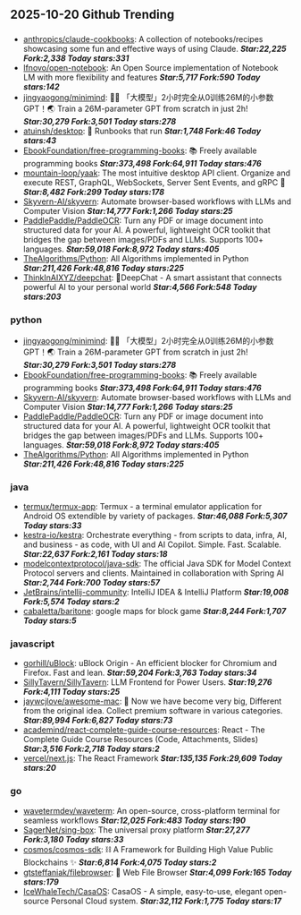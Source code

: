 ## 2025-10-20 Github Trending

### 
* [anthropics/claude-cookbooks](https://github.com/anthropics/claude-cookbooks): A collection of notebooks/recipes showcasing some fun and effective ways of using Claude. ***Star:22,225 Fork:2,338 Today stars:331***
* [lfnovo/open-notebook](https://github.com/lfnovo/open-notebook): An Open Source implementation of Notebook LM with more flexibility and features ***Star:5,717 Fork:590 Today stars:142***
* [jingyaogong/minimind](https://github.com/jingyaogong/minimind): 🚀🚀 「大模型」2小时完全从0训练26M的小参数GPT！🌏 Train a 26M-parameter GPT from scratch in just 2h! ***Star:30,279 Fork:3,501 Today stars:278***
* [atuinsh/desktop](https://github.com/atuinsh/desktop): 📖 Runbooks that run ***Star:1,748 Fork:46 Today stars:43***
* [EbookFoundation/free-programming-books](https://github.com/EbookFoundation/free-programming-books): 📚 Freely available programming books ***Star:373,498 Fork:64,911 Today stars:476***
* [mountain-loop/yaak](https://github.com/mountain-loop/yaak): The most intuitive desktop API client. Organize and execute REST, GraphQL, WebSockets, Server Sent Events, and gRPC 🦬 ***Star:8,482 Fork:299 Today stars:178***
* [Skyvern-AI/skyvern](https://github.com/Skyvern-AI/skyvern): Automate browser-based workflows with LLMs and Computer Vision ***Star:14,777 Fork:1,266 Today stars:25***
* [PaddlePaddle/PaddleOCR](https://github.com/PaddlePaddle/PaddleOCR): Turn any PDF or image document into structured data for your AI. A powerful, lightweight OCR toolkit that bridges the gap between images/PDFs and LLMs. Supports 100+ languages. ***Star:59,018 Fork:8,972 Today stars:405***
* [TheAlgorithms/Python](https://github.com/TheAlgorithms/Python): All Algorithms implemented in Python ***Star:211,426 Fork:48,816 Today stars:225***
* [ThinkInAIXYZ/deepchat](https://github.com/ThinkInAIXYZ/deepchat): 🐬DeepChat - A smart assistant that connects powerful AI to your personal world ***Star:4,566 Fork:548 Today stars:203***

### python
* [jingyaogong/minimind](https://github.com/jingyaogong/minimind): 🚀🚀 「大模型」2小时完全从0训练26M的小参数GPT！🌏 Train a 26M-parameter GPT from scratch in just 2h! ***Star:30,279 Fork:3,501 Today stars:278***
* [EbookFoundation/free-programming-books](https://github.com/EbookFoundation/free-programming-books): 📚 Freely available programming books ***Star:373,498 Fork:64,911 Today stars:476***
* [Skyvern-AI/skyvern](https://github.com/Skyvern-AI/skyvern): Automate browser-based workflows with LLMs and Computer Vision ***Star:14,777 Fork:1,266 Today stars:25***
* [PaddlePaddle/PaddleOCR](https://github.com/PaddlePaddle/PaddleOCR): Turn any PDF or image document into structured data for your AI. A powerful, lightweight OCR toolkit that bridges the gap between images/PDFs and LLMs. Supports 100+ languages. ***Star:59,018 Fork:8,972 Today stars:405***
* [TheAlgorithms/Python](https://github.com/TheAlgorithms/Python): All Algorithms implemented in Python ***Star:211,426 Fork:48,816 Today stars:225***

### java
* [termux/termux-app](https://github.com/termux/termux-app): Termux - a terminal emulator application for Android OS extendible by variety of packages. ***Star:46,088 Fork:5,307 Today stars:33***
* [kestra-io/kestra](https://github.com/kestra-io/kestra): Orchestrate everything - from scripts to data, infra, AI, and business - as code, with UI and AI Copilot. Simple. Fast. Scalable. ***Star:22,637 Fork:2,161 Today stars:18***
* [modelcontextprotocol/java-sdk](https://github.com/modelcontextprotocol/java-sdk): The official Java SDK for Model Context Protocol servers and clients. Maintained in collaboration with Spring AI ***Star:2,744 Fork:700 Today stars:57***
* [JetBrains/intellij-community](https://github.com/JetBrains/intellij-community): IntelliJ IDEA & IntelliJ Platform ***Star:19,008 Fork:5,574 Today stars:2***
* [cabaletta/baritone](https://github.com/cabaletta/baritone): google maps for block game ***Star:8,244 Fork:1,707 Today stars:5***

### javascript
* [gorhill/uBlock](https://github.com/gorhill/uBlock): uBlock Origin - An efficient blocker for Chromium and Firefox. Fast and lean. ***Star:59,204 Fork:3,763 Today stars:34***
* [SillyTavern/SillyTavern](https://github.com/SillyTavern/SillyTavern): LLM Frontend for Power Users. ***Star:19,276 Fork:4,111 Today stars:25***
* [jaywcjlove/awesome-mac](https://github.com/jaywcjlove/awesome-mac):  Now we have become very big, Different from the original idea. Collect premium software in various categories. ***Star:89,994 Fork:6,827 Today stars:73***
* [academind/react-complete-guide-course-resources](https://github.com/academind/react-complete-guide-course-resources): React - The Complete Guide Course Resources (Code, Attachments, Slides) ***Star:3,516 Fork:2,718 Today stars:2***
* [vercel/next.js](https://github.com/vercel/next.js): The React Framework ***Star:135,135 Fork:29,609 Today stars:20***

### go
* [wavetermdev/waveterm](https://github.com/wavetermdev/waveterm): An open-source, cross-platform terminal for seamless workflows ***Star:12,025 Fork:483 Today stars:190***
* [SagerNet/sing-box](https://github.com/SagerNet/sing-box): The universal proxy platform ***Star:27,277 Fork:3,180 Today stars:33***
* [cosmos/cosmos-sdk](https://github.com/cosmos/cosmos-sdk): ⛓️ A Framework for Building High Value Public Blockchains ✨ ***Star:6,814 Fork:4,075 Today stars:2***
* [gtsteffaniak/filebrowser](https://github.com/gtsteffaniak/filebrowser): 📂 Web File Browser ***Star:4,099 Fork:165 Today stars:179***
* [IceWhaleTech/CasaOS](https://github.com/IceWhaleTech/CasaOS): CasaOS - A simple, easy-to-use, elegant open-source Personal Cloud system. ***Star:32,112 Fork:1,775 Today stars:17***
